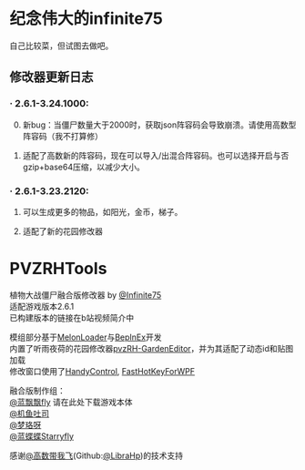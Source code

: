 # 纪念伟大的infinite75

自己比较菜，但试图去做吧。

## 修改器更新日志

### · 2.6.1-3.24.1000:

0. 新bug：当僵尸数量大于2000时，获取json阵容码会导致崩溃。请使用高数型阵容码（我不打算修）

1. 适配了高数新的阵容码，现在可以导入/出混合阵容码。也可以选择开启与否gzip+base64压缩，以减少大小。

### · 2.6.1-3.23.2120:

1. 可以生成更多的物品，如阳光，金币，梯子。

2. 适配了新的花园修改器

# PVZRHTools
植物大战僵尸融合版修改器 by [@Infinite75](https://space.bilibili.com/672619350)    
适配游戏版本2.6.1      
已构建版本的链接在b站视频简介中    

模组部分基于[MelonLoader](https://github.com/LavaGang/MelonLoader)与[BepInEx](https://github.com/BepInEx/BepInEx)开发      
内置了听雨夜荷的花园修改器[pvzRH-GardenEditor](https://github.com/CarefreeSongs712/pvzRH-GardenEditor)，并为其适配了动态id和贴图加载     
修改窗口使用了[HandyControl](https://github.com/HandyOrg/HandyControl), [FastHotKeyForWPF](https://github.com/Axvser/FastHotKeyForWPF)

融合版制作组：    
[@蓝飘飘fly](https://space.bilibili.com/3546619314178489) 请在此处下载游戏本体  
[@机鱼吐司](https://space.bilibili.com/85881762)   
[@梦珞呀](https://space.bilibili.com/270840380)    
[@蓝蝶蝶Starryfly](https://space.bilibili.com/27033629)    

感谢[@高数带我飞](https://space.bilibili.com/1117414477)(Github:[@LibraHp](https://github.com/LibraHp/))的技术支持    


